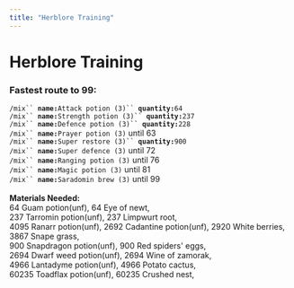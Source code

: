 ```yaml
---
title: "Herblore Training"
---
```


# Herblore Training

### Fastest route to 99:

`/mix`` `**`name:`**`Attack potion (3)`` `**`quantity:`**`64`\
`/mix`` `**`name:`**`Strength potion (3)`` `**`quantity:`**`237`\
`/mix`` `**`name:`**`Defence potion (3)`` `**`quantity:`**`228`\
`/mix`` `**`name:`**`Prayer potion (3)` until 63\
`/mix`` `**`name:`**`Super restore (3)`` `**`quantity:`**`900`\
`/mix`` `**`name:`**`Super defence (3)` until 72\
`/mix`` `**`name:`**`Ranging potion (3)` until 76\
`/mix`` `**`name:`**`Magic potion (3)` until 81\
`/mix`` `**`name:`**`Saradomin brew (3)` until 99\
\
**Materials Needed:**\
64 Guam potion(unf), 64 Eye of newt,\
237 Tarromin potion(unf), 237 Limpwurt root,\
4095 Ranarr potion(unf), 2692 Cadantine potion(unf), 2920 White berries, 3867 Snape grass,\
900 Snapdragon potion(unf), 900 Red spiders' eggs,\
2694 Dwarf weed potion(unf), 2694 Wine of zamorak,\
4966 Lantadyme potion(unf), 4966 Potato cactus,\
60235 Toadflax potion(unf), 60235 Crushed nest,
